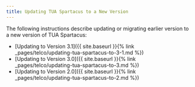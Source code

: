 ```yaml
---
title: Updating TUA Spartacus to a New Version
---
```


The following instructions describe updating or migrating earlier version to a new version of TUA Spartacus:

- [Updating to Version 3.1]({{ site.baseurl }}{% link _pages/telco/updating-tua-spartacus-to-3-1.md %})
- [Updating to Version 3.0]({{ site.baseurl }}{% link _pages/telco/updating-tua-spartacus-to-3.md %})
- [Updating to Version 2.0]({{ site.baseurl }}{% link _pages/telco/updating-tua-spartacus-to-2.md %})